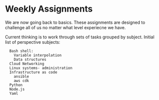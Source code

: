 Weekly Assignments
==================

We are now going back to basics.  These assignments are designed to challenge all of us
no matter what level experiecne we have.

Current thinking is to work through sets of tasks grouped by subject.  Initial list
of perspective subjects:

```
  Bash shell:
    Variable interpolation
    Data structures 
  Cloud Networking
  Linux systems- administration
  Infrastructure as code
    ansible
    aws cdk
  Python
  Node.js 
  Yaml
```



